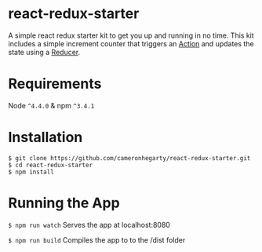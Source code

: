 # react-redux-starter

A simple react redux starter kit to get you up and running in no time. This kit includes a simple increment counter that triggers an <a href="http://redux.js.org/docs/basics/Actions.html" target="_blank">Action</a> and updates the state using a <a href="http://redux.js.org/docs/basics/Reducers.html" target="_blank">Reducer</a>. 

# Requirements
Node `^4.4.0` &
npm `^3.4.1`

# Installation

```
$ git clone https://github.com/cameronhegarty/react-redux-starter.git
$ cd react-redux-starter
$ npm install
```

# Running the App
`$ npm run watch` Serves the app at localhost:8080

`$ npm run build` Compiles the app to to the /dist folder
